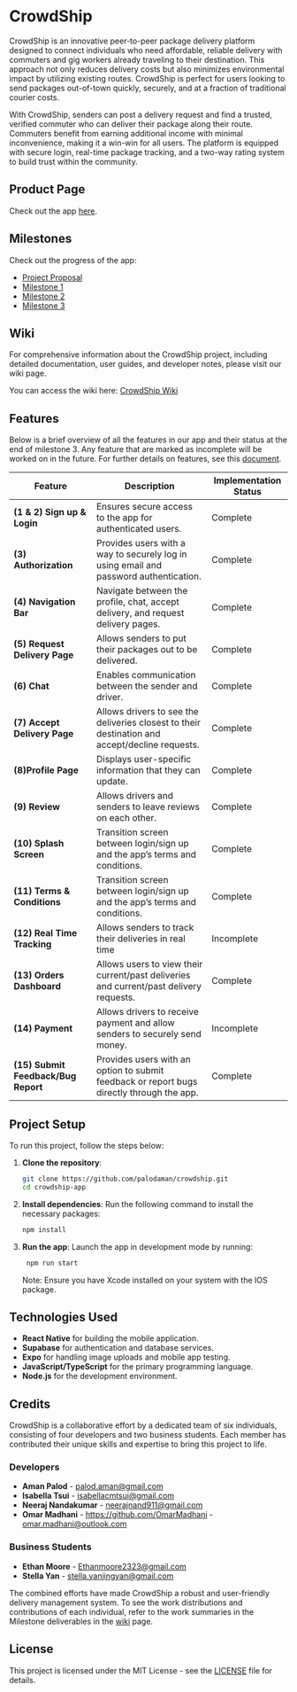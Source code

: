# CrowdShip

CrowdShip is an innovative peer-to-peer package delivery platform designed to connect individuals who need affordable, reliable delivery with commuters and gig workers already traveling to their destination. This approach not only reduces delivery costs but also minimizes environmental impact by utilizing existing routes. CrowdShip is perfect for users looking to send packages out-of-town quickly, securely, and at a fraction of traditional courier costs.

With CrowdShip, senders can post a delivery request and find a trusted, verified commuter who can deliver their package along their route. Commuters benefit from earning additional income with minimal inconvenience, making it a win-win for all users. The platform is equipped with secure login, real-time package tracking, and a two-way rating system to build trust within the community.

## Product Page

Check out the app [here](https://webhome.csc.uvic.ca/~amanpalod/).

## Milestones

Check out the progress of the app:

- [Project Proposal](https://docs.google.com/presentation/d/1peil1iJRbVo_JsmiLLo1Ui51M7B2C_nOO8ybEi26i7I/edit?usp=sharing)
- [Milestone 1](https://www.canva.com/design/DAGTBPuQ0hA/XS5Hs-V7oXsaTxTl7JmsUg/view?utm_content=DAGTBPuQ0hA&utm_campaign=designshare&utm_medium=link&utm_source=editor)
- [Milestone 2](https://www.canva.com/design/DAGUn4-0RUc/vmg020h-dukKPFfQMnRNJg/view?utm_content=DAGUn4-0RUc&utm_campaign=designshare&utm_medium=link&utm_source=editor)
- [Milestone 3](https://docs.google.com/document/d/1b9FrmSNGkEhcOvePmVpHOdPgPnyCju_JA-OCCkgSVtI/edit?usp=sharing)

## Wiki

For comprehensive information about the CrowdShip project, including detailed documentation, user guides, and developer notes, please visit our wiki page.

You can access the wiki here: [CrowdShip Wiki](https://drive.google.com/drive/folders/1qSe8aqg4Xu0syk7wau58o0o3b7cBdhXS?usp=sharing)

## Features

Below is a brief overview of all the features in our app and their status at the end of milestone 3. Any feature that are marked as incomplete will be worked on in the future. For further details on features, see this [document](https://docs.google.com/document/d/1b9FrmSNGkEhcOvePmVpHOdPgPnyCju_JA-OCCkgSVtI/edit?usp=sharing).

| Feature                             | Description                                                                                    | Implementation Status |
| ----------------------------------- | ---------------------------------------------------------------------------------------------- | --------------------- |
| **(1 & 2) Sign up & Login**         | Ensures secure access to the app for authenticated users.                                      | Complete              |
| **(3) Authorization**               | Provides users with a way to securely log in using email and password authentication.          | Complete              |
| **(4) Navigation Bar**              | Navigate between the profile, chat, accept delivery, and request delivery pages.               | Complete              |
| **(5) Request Delivery Page**       | Allows senders to put their packages out to be delivered.                                      | Complete              |
| **(6) Chat**                        | Enables communication between the sender and driver.                                           | Complete              |
| **(7) Accept Delivery Page**        | Allows drivers to see the deliveries closest to their destination and accept/decline requests. | Complete              |
| **(8)Profile Page**                 | Displays user-specific information that they can update.                                       | Complete              |
| **(9) Review**                      | Allows drivers and senders to leave reviews on each other.                                     | Complete              |
| **(10) Splash Screen**              | Transition screen between login/sign up and the app’s terms and conditions.                    | Complete              |
| **(11) Terms & Conditions**         | Transition screen between login/sign up and the app’s terms and conditions.                    | Complete              |
| **(12) Real Time Tracking**         | Allows senders to track their deliveries in real time                                          | Incomplete            |
| **(13) Orders Dashboard**           | Allows users to view their current/past deliveries and current/past delivery requests.         | Complete              |
| **(14) Payment**                    | Allows drivers to receive payment and allow senders to securely send money.                    | Incomplete            |
| **(15) Submit Feedback/Bug Report** | Provides users with an option to submit feedback or report bugs directly through the app.      | Complete              |

## Project Setup

To run this project, follow the steps below:

1. **Clone the repository**:

   ```bash
   git clone https://github.com/palodaman/crowdship.git
   cd crowdship-app
   ```

2. **Install dependencies**:
   Run the following command to install the necessary packages:

   ```bash
   npm install
   ```

3. **Run the app**:
   Launch the app in development mode by running:
   ```bash
    npm run start
   ```
   Note: Ensure you have Xcode installed on your system with the IOS package.

## Technologies Used

- **React Native** for building the mobile application.
- **Supabase** for authentication and database services.
- **Expo** for handling image uploads and mobile app testing.
- **JavaScript/TypeScript** for the primary programming language.
- **Node.js** for the development environment.

## Credits

CrowdShip is a collaborative effort by a dedicated team of six individuals, consisting of four developers and two business students. Each member has contributed their unique skills and expertise to bring this project to life.

### Developers

- **Aman Palod** - palod.aman@gmail.com
- **Isabella Tsui** - isabellacmtsui@gmail.com
- **Neeraj Nandakumar** - neerajnand911@gmail.com
- **Omar Madhani** - https://github.com/OmarMadhani - omar.madhani@outlook.com

### Business Students

- **Ethan Moore** - Ethanmoore2323@gmail.com
- **Stella Yan** - stella.yanjingyan@gmail.com

The combined efforts have made CrowdShip a robust and user-friendly delivery management system. To see the work distributions and contributions of each individual, refer to the work summaries in the Milestone deliverables in the [wiki](https://drive.google.com/drive/folders/1qSe8aqg4Xu0syk7wau58o0o3b7cBdhXS?usp=sharing) page.

## License

This project is licensed under the MIT License - see the [LICENSE](LICENSE) file for details.
